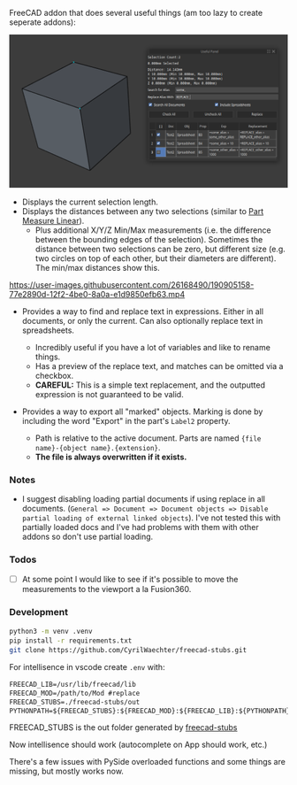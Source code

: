 FreeCAD addon that does several useful things (am too lazy to create seperate addons):

![](./attachments/Screenshot.png)

- Displays the current selection length.
- Displays the distances between any two selections (similar to [Part Measure Linear](https://wiki.freecad.org/Part_Measure_Linear)).
	- Plus additional X/Y/Z Min/Max measurements (i.e. the difference between the bounding edges of the selection). Sometimes the distance between two selections can be zero, but different size (e.g. two circles on top of each other, but their diameters are different). The min/max distances show this.

https://user-images.githubusercontent.com/26168490/190905158-77e2890d-12f2-4be0-8a0a-e1d9850efb63.mp4


- Provides a way to find and replace text in expressions. Either in all documents, or only the current. Can also optionally replace text in spreadsheets.
	- Incredibly useful if you have a lot of variables and like to rename things.
	- Has a preview of the replace text, and matches can be omitted via a checkbox.
	- **CAREFUL:** This is a simple text replacement, and the outputted expression is not guaranteed to be valid.

- Provides a way to export all "marked" objects. Marking is done by including the word "Export" in the part's `Label2` property.
	- Path is relative to the active document. Parts are named `{file name}-{object name}.{extension}`.
	- **The file is always overwritten if it exists.**

### Notes

- I suggest disabling loading partial documents if using replace in all documents. (`General => Document => Document objects => Disable partial loading of external linked objects`). I've not tested this with partially loaded docs and I've had problems with them with other addons so don't use partial loading.

### Todos

- [ ] At some point I would like to see if it's possible to move the measurements to the viewport a la Fusion360.

### Development

```sh
python3 -m venv .venv
pip install -r requirements.txt
git clone https://github.com/CyrilWaechter/freecad-stubs.git
```
For intellisence in vscode create `.env` with:

```
FREECAD_LIB=/usr/lib/freecad/lib
FREECAD_MOD=/path/to/Mod #replace
FREECAD_STUBS=./freecad-stubs/out
PYTHONPATH=${FREECAD_STUBS}:${FREECAD_MOD}:${FREECAD_LIB}:${PYTHONPATH}
```

FREECAD_STUBS is the out folder generated by [freecad-stubs](https://github.com/CyrilWaechter/freecad-stubs)

Now intellisence should work (autocomplete on App should work, etc.)

There's a few issues with PySide overloaded functions and some things are missing, but mostly works now.
